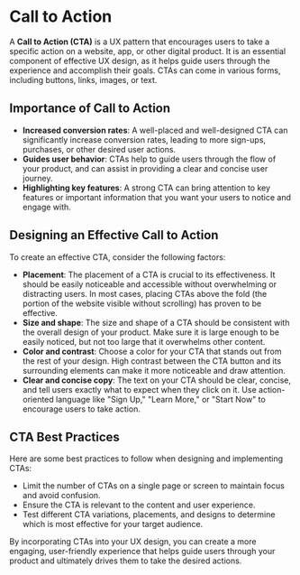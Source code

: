 # Call to Action

A **Call to Action (CTA)** is a UX pattern that encourages users to take a specific action on a website, app, or other digital product. It is an essential component of effective UX design, as it helps guide users through the experience and accomplish their goals. CTAs can come in various forms, including buttons, links, images, or text.

## Importance of Call to Action

- **Increased conversion rates**: A well-placed and well-designed CTA can significantly increase conversion rates, leading to more sign-ups, purchases, or other desired user actions.
- **Guides user behavior**: CTAs help to guide users through the flow of your product, and can assist in providing a clear and concise user journey.
- **Highlighting key features**: A strong CTA can bring attention to key features or important information that you want your users to notice and engage with.

## Designing an Effective Call to Action

To create an effective CTA, consider the following factors:

- **Placement**: The placement of a CTA is crucial to its effectiveness. It should be easily noticeable and accessible without overwhelming or distracting users. In most cases, placing CTAs above the fold (the portion of the website visible without scrolling) has proven to be effective.
- **Size and shape**: The size and shape of a CTA should be consistent with the overall design of your product. Make sure it is large enough to be easily noticed, but not too large that it overwhelms other content.
- **Color and contrast**: Choose a color for your CTA that stands out from the rest of your design. High contrast between the CTA button and its surrounding elements can make it more noticeable and draw attention.
- **Clear and concise copy**: The text on your CTA should be clear, concise, and tell users exactly what to expect when they click on it. Use action-oriented language like "Sign Up," "Learn More," or "Start Now" to encourage users to take action.

## CTA Best Practices

Here are some best practices to follow when designing and implementing CTAs:

- Limit the number of CTAs on a single page or screen to maintain focus and avoid confusion.
- Ensure the CTA is relevant to the content and user experience.
- Test different CTA variations, placements, and designs to determine which is most effective for your target audience.

By incorporating CTAs into your UX design, you can create a more engaging, user-friendly experience that helps guide users through your product and ultimately drives them to take the desired actions.
